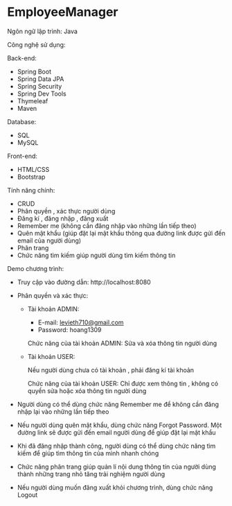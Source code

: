 # EmployeeManager
Ngôn ngữ lập trình: Java

Công nghệ sử dụng:

Back-end:
 - Spring Boot
 - Spring Data JPA
 - Spring Security
 - Spring Dev Tools
 - Thymeleaf
 - Maven
 
Database:
 - SQL
 - MySQL
 
Front-end:
 - HTML/CSS
 - Bootstrap
 
 Tính năng chính:
 
  - CRUD
  - Phân quyền , xác thực người dùng
  - Đăng kí , đăng nhập , đăng xuất
  - Remember me (không cần đăng nhập vào những lần tiếp theo)
  - Quên mật khẩu (giúp đặt lại mật khẩu thông qua đường link được gửi đến email của người dùng)
  - Phân trang
  - Chức năng tìm kiếm giúp người dùng tìm kiếm thông tin
  
 Demo chương trình:
 
 - Truy cập vào đường dẫn: http://localhost:8080
 
 - Phân quyền và xác thực:
 
    - Tài khoản ADMIN:
       + E-mail: levieth710@gmail.com
       + Password: hoang1309
    
       Chức năng của tài khoản ADMIN: Sửa và xóa thông tin người dùng
    - Tài khoản USER:
 
       Nếu người dùng chưa có tài khoản , phải đăng kí tài khoản
   
       Chức năng của tài khoản USER: Chỉ được xem thông tin , không có quyền sửa hoặc xóa thông tin người dùng
  
  - Người dùng có thể dùng chức năng Remember me để không cần đăng nhập lại vào những lần tiếp theo
  
  - Nếu người dùng quên mật khẩu, dùng chức năng Forgot Password. Một đường link sẽ được gửi đến email người dùng để giúp đặt lại mật khẩu
  
  - Khi đã đăng nhập thành công, người dùng có thể dùng chức năng tìm kiếm để giúp tìm thông tin của mình nhanh chóng
  
  - Chức năng phân trang giúp quản lí nội dung thông tin của người dùng thành những trang nhỏ tăng trải nghiệm người dùng
  
  - Nếu người dùng muốn đăng xuất khỏi chương trình, dùng chức năng Logout
  
  
 
 
